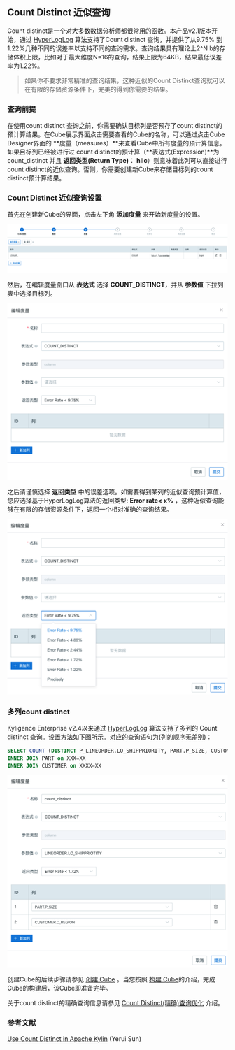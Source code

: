 ## Count Distinct 近似查询

Count distinct是一个对大多数数据分析师都很常用的函数。本产品v2.1版本开始，通过 [HyperLogLog](https://hal.inria.fr/hal-00406166/document) 算法支持了Count distinct 查询，并提供了从9.75% 到 1.22%几种不同的误差率以支持不同的查询需求。查询结果具有理论上2^N b的存储体积上限，比如对于最大维度N=16的查询，结果上限为64KB，结果最低误差率为1.22%。 

> 如果你不要求非常精准的查询结果，这种近似的Count Distinct查询就可以在有限的存储资源条件下，完美的得到你需要的结果。



### 查询前提

在使用count distinct 查询之前，你需要确认目标列是否预存了count distinct的预计算结果。在Cube展示界面点击需要查看的Cube的名称，可以通过点击Cube Designer界面的 **度量（measures）**来查看Cube中所有度量的预计算信息。如果目标列已经被进行过 count distinct的预计算（**表达式(Expression)**为count_distinct 并且 **返回类型(Return Type)**： **hllc**）则意味着此列可以直接进行count distinct的近似查询。否则，你需要创建新Cube来存储目标列的count distinct预计算结果。

### Count Distinct 近似查询设置 

首先在创建新Cube的界面，点击左下角 **添加度量** 来开始新度量的设置。

![](images/count_distinct/CountDistinct_cn_add.png)



然后，在编辑度量窗口从 **表达式** 选择 **COUNT_DISTINCT**，并从 **参数值** 下拉列表中选择目标列。

![](images/count_distinct/CountDistinct_cn_edit.png)

之后请谨慎选择 **返回类型** 中的误差选项。如需要得到某列的近似查询预计算值，您应选择基于HyperLogLog算法的返回类型: **Error rate< x%** ，这种近似查询能够在有限的存储资源条件下，返回一个相对准确的查询结果。

![](images/count_distinct/CountDistinct_errorrate.png)



### 多列count distinct

Kyligence Enterprise v2.4以来通过 [HyperLogLog](https://hal.inria.fr/hal-00406166/document) 算法支持了多列的 Count distinct 查询。设置方法如下图所示。对应的查询语句为(列的顺序无差别)：

```sql
SELECT COUNT (DISTINCT P_LINEORDER.LO_SHIPPRIORITY, PART.P_SIZE, CUSTOMER.C_REGION) FROM P_LINEORDER 
INNER JOIN PART on XXX=XX
INNER JOIN CUSTOMER on XXXX=XX
```

![](images/count_distinct/CountDistinct_cn_multi.png)

创建Cube的后续步骤请参见 [创建 Cube](create_cube.cn.md) 。当您按照 [构建 Cube](../build_cube.cn.md)的介绍，完成Cube的构建后，该Cube即准备完毕。

关于count distinct的精确查询信息请参见 [Count Distinct(精确)查询优化](count_distinct_precise.cn.md) 介绍。

### 参考文献

[Use Count Distinct in Apache Kylin](http://kylin.apache.org/blog/2016/08/01/count-distinct-in-kylin/) (Yerui Sun)

